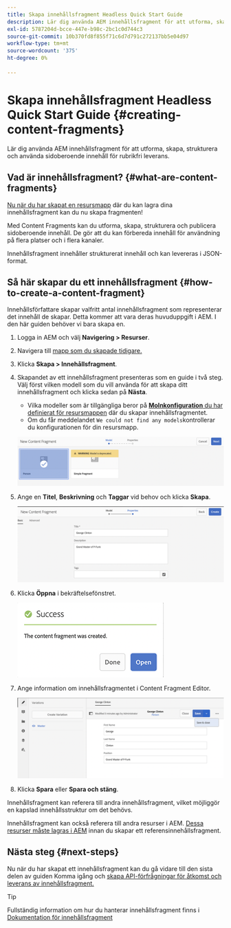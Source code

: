 ```yaml
---
title: Skapa innehållsfragment Headless Quick Start Guide
description: Lär dig använda AEM innehållsfragment för att utforma, skapa, strukturera och använda sidoberoende innehåll för rubrikfri leverans.
exl-id: 5787204d-bcce-447e-b98c-2bc1c0d744c3
source-git-commit: 10b370fd8f855f71c6d7d791c272137bb5e04d97
workflow-type: tm+mt
source-wordcount: '375'
ht-degree: 0%

---
```


# Skapa innehållsfragment Headless Quick Start Guide {#creating-content-fragments}

Lär dig använda AEM innehållsfragment för att utforma, skapa, strukturera och använda sidoberoende innehåll för rubrikfri leverans.

## Vad är innehållsfragment? {#what-are-content-fragments}

[Nu när du har skapat en resursmapp](create-assets-folder.md) där du kan lagra dina innehållsfragment kan du nu skapa fragmenten!

Med Content Fragments kan du utforma, skapa, strukturera och publicera sidoberoende innehåll. De gör att du kan förbereda innehåll för användning på flera platser och i flera kanaler.

Innehållsfragment innehåller strukturerat innehåll och kan levereras i JSON-format.

## Så här skapar du ett innehållsfragment {#how-to-create-a-content-fragment}

Innehållsförfattare skapar valfritt antal innehållsfragment som representerar det innehåll de skapar. Detta kommer att vara deras huvuduppgift i AEM. I den här guiden behöver vi bara skapa en.

1. Logga in AEM och välj **Navigering > Resurser**.
1. Navigera till [mapp som du skapade tidigare.](create-assets-folder.md)
1. Klicka **Skapa > Innehållsfragment**.
1. Skapandet av ett innehållsfragment presenteras som en guide i två steg. Välj först vilken modell som du vill använda för att skapa ditt innehållsfragment och klicka sedan på **Nästa**.
   * Vilka modeller som är tillgängliga beror på [**Molnkonfiguration** du har definierat för resursmappen](create-assets-folder.md) där du skapar innehållsfragmentet.
   * Om du får meddelandet `We could not find any models`kontrollerar du konfigurationen för din resursmapp.

   ![Välj innehållsfragmentmodell](assets/content-fragment-model-select.png)
1. Ange en **Titel**, **Beskrivning** och **Taggar** vid behov och klicka **Skapa**.

   ![Skapa innehållsfragment](assets/content-fragment-create.png)
1. Klicka **Öppna** i bekräftelsefönstret.

   ![Bekräftelse på att innehållsfragment har skapats](assets/content-fragment-confirmation.png)
1. Ange information om innehållsfragmentet i Content Fragment Editor.

   ![Innehållsfragmentsredigerare](assets/content-fragment-edit.png)
1. Klicka **Spara** eller  **Spara och stäng**.

Innehållsfragment kan referera till andra innehållsfragment, vilket möjliggör en kapslad innehållsstruktur om det behövs.

Innehållsfragment kan också referera till andra resurser i AEM. [Dessa resurser måste lagras i AEM](/help/assets/manage-assets.md) innan du skapar ett referensinnehållsfragment.

## Nästa steg {#next-steps}

Nu när du har skapat ett innehållsfragment kan du gå vidare till den sista delen av guiden Komma igång och [skapa API-förfrågningar för åtkomst och leverans av innehållsfragment.](create-api-request.md)

>[!TIP]
>
>Fullständig information om hur du hanterar innehållsfragment finns i [Dokumentation för innehållsfragment](/help/assets/content-fragments/content-fragments.md)
